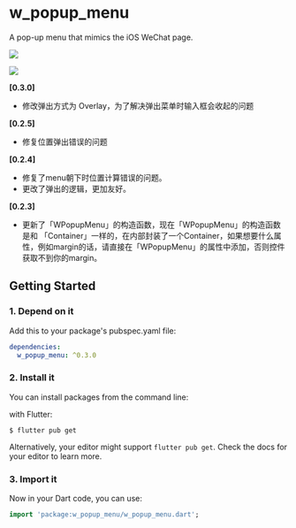 # w_popup_menu

A pop-up menu that mimics the iOS WeChat page.

![](http://pic.d3collection.cn/2019-08-12-153347.png)

![](http://pic.d3collection.cn/2019-08-12-153309.png)


**[0.3.0]**

- 修改弹出方式为 Overlay，为了解决弹出菜单时输入框会收起的问题


**[0.2.5]**

- 修复位置弹出错误的问题


**[0.2.4]**

- 修复了menu朝下时位置计算错误的问题。
- 更改了弹出的逻辑，更加友好。

**[0.2.3]**

- 更新了「WPopupMenu」的构造函数，现在「WPopupMenu」的构造函数是和 「Container」一样的，在内部封装了一个Container，如果想要什么属性，例如margin的话，请直接在「WPopupMenu」的属性中添加，否则控件获取不到你的margin。




## Getting Started



### 1. Depend on it

Add this to your package's pubspec.yaml file:

```yaml
dependencies:
  w_popup_menu: ^0.3.0
```

### 2. Install it

You can install packages from the command line:

with Flutter:

```shell
$ flutter pub get
```

Alternatively, your editor might support `flutter pub get`. Check the docs for your editor to learn more.

### 3. Import it

Now in your Dart code, you can use:

```dart
import 'package:w_popup_menu/w_popup_menu.dart';
```